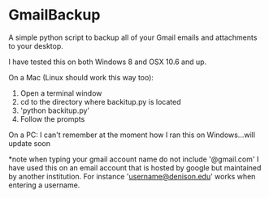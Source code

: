 GmailBackup
===========

A simple python script to backup all of your Gmail emails and attachments to your desktop.

I have tested this on both Windows 8 and OSX 10.6 and up. 

On a Mac (Linux should work this way too):
  1. Open a terminal window
  2. cd to the directory where backitup.py is located
  3. 'python backitup.py'
  4. Follow the prompts

On a PC: I can't remember at the moment how I ran this on Windows...will update soon

*note when typing your gmail account name do not include '@gmail.com'
I have used this on an email account that is hosted by google but maintained by another institution. For instance 'username@denison.edu' works when entering a username.
